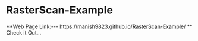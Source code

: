 # RasterScan-Example

**Web Page Link:---   https://manish9823.github.io/RasterScan-Example/  **
Check it Out...
